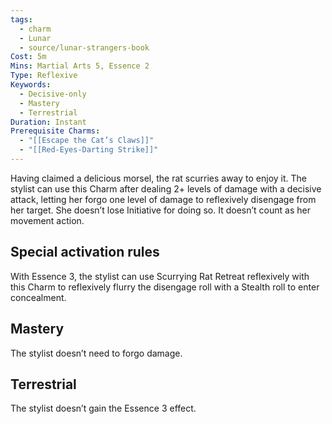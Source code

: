 ```yaml
---
tags:
  - charm
  - Lunar
  - source/lunar-strangers-book
Cost: 5m
Mins: Martial Arts 5, Essence 2
Type: Reflexive
Keywords:
  - Decisive-only
  - Mastery
  - Terrestrial
Duration: Instant
Prerequisite Charms:
  - "[[Escape the Cat’s Claws]]"
  - "[[Red-Eyes-Darting Strike]]"
---
```

Having claimed a delicious morsel, the rat scurries away to enjoy it.
The stylist can use this Charm after dealing 2+ levels of damage with a decisive attack, letting her forgo one level of damage to reflexively disengage from her target.
She doesn’t lose Initiative for doing so. It doesn’t count as her movement action.


## Special activation rules

With Essence 3, the stylist can use Scurrying Rat Retreat reflexively with this Charm to reflexively flurry the disengage roll with a Stealth roll to enter concealment.

## Mastery
The stylist doesn’t need to forgo damage.

## Terrestrial
The stylist doesn’t gain the Essence 3 effect.